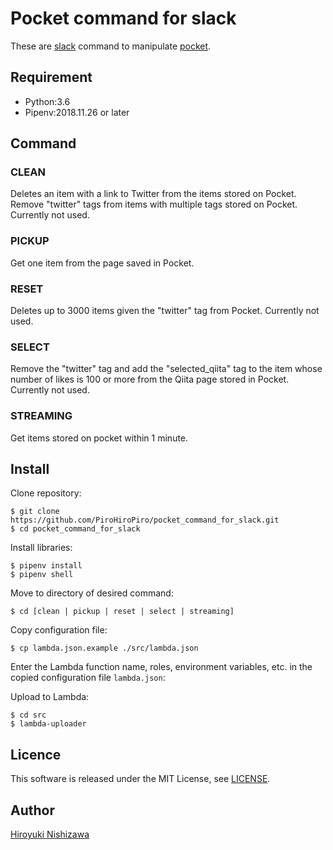 # Pocket command for slack

These are [slack](https://slack.com/) command to manipulate [pocket](https://getpocket.com/).

## Requirement

- Python:3.6
- Pipenv:2018.11.26 or later

## Command
### CLEAN

Deletes an item with a link to Twitter from the items stored on Pocket.
Remove "twitter" tags from items with multiple tags stored on Pocket.
Currently not used.

### PICKUP

Get one item from the page saved in Pocket.

### RESET

Deletes up to 3000 items given the "twitter" tag from Pocket.
Currently not used.

### SELECT

Remove the "twitter" tag and add the "selected_qiita" tag to the item whose number of likes is 100 or more from the Qiita page stored in Pocket.
Currently not used.

### STREAMING

Get items stored on pocket within 1 minute.

## Install

Clone repository:

```console
$ git clone https://github.com/PiroHiroPiro/pocket_command_for_slack.git
$ cd pocket_command_for_slack
```

Install libraries:

```console
$ pipenv install
$ pipenv shell
```

Move to directory of desired command:

```console
$ cd [clean | pickup | reset | select | streaming]
```

Copy configuration file:

```console
$ cp lambda.json.example ./src/lambda.json
```

Enter the Lambda function name, roles, environment variables, etc. in the copied configuration file `lambda.json`:

Upload to Lambda:

```console
$ cd src
$ lambda-uploader
```

## Licence

This software is released under the MIT License, see [LICENSE](https://github.com/PiroHiroPiro/pocket_command_for_slack/blob/master/LICENSE).

## Author

[Hiroyuki Nishizawa](https://github.com/PiroHiroPiro)
